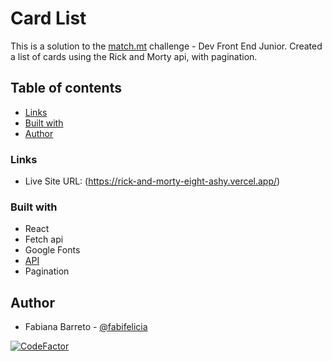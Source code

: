 # Card List

This is a solution to the [match.mt](https://match.mt/) challenge - Dev Front End Junior.
Created a list of cards using the Rick and Morty api, with pagination. 

## Table of contents

  - [Links](#links)
  - [Built with](#built-with)
  - [Author](#author)

### Links

- Live Site URL: (https://rick-and-morty-eight-ashy.vercel.app/)


### Built with

- React
- Fetch api
- Google Fonts
- [API](https://rickandmortyapi.com/)
- Pagination

## Author

- Fabiana Barreto - [@fabifelicia](https://github.com/fabifelicia)

[![CodeFactor](https://www.codefactor.io/repository/github/fabifelicia/match-desafio/badge)](https://www.codefactor.io/repository/github/fabifelicia/match-desafio)
